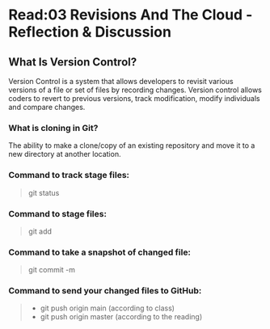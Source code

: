 # Read:03 Revisions And The Cloud - Reflection & Discussion

## What Is Version Control?
Version Control is a system that allows developers to revisit various versions of a file or set of files by recording changes. Version control allows coders to revert to previous versions, track modification, modify individuals and compare changes.
### What is cloning in Git?
The ability to make a clone/copy of an existing repository and move it to a new directory at another location.

### Command to track stage files:
> git status

### Command to stage files:
> git add

### Command to take a snapshot of changed file:
> git commit -m

### Command to send your changed files to GitHub:
>- git push origin main (according to class)
>- git push origin master (according to the reading)